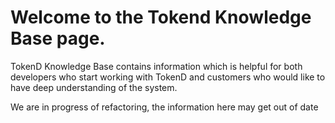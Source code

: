 # Welcome to the Tokend Knowledge Base page.

TokenD Knowledge Base contains information which is helpful for both developers who start working with TokenD and customers who would like to have deep understanding of the system.

We are in progress of refactoring, the information here may get out of date
